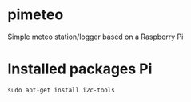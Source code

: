 # pimeteo
Simple meteo station/logger based on a Raspberry Pi


# Installed packages Pi
`sudo apt-get install i2c-tools`
